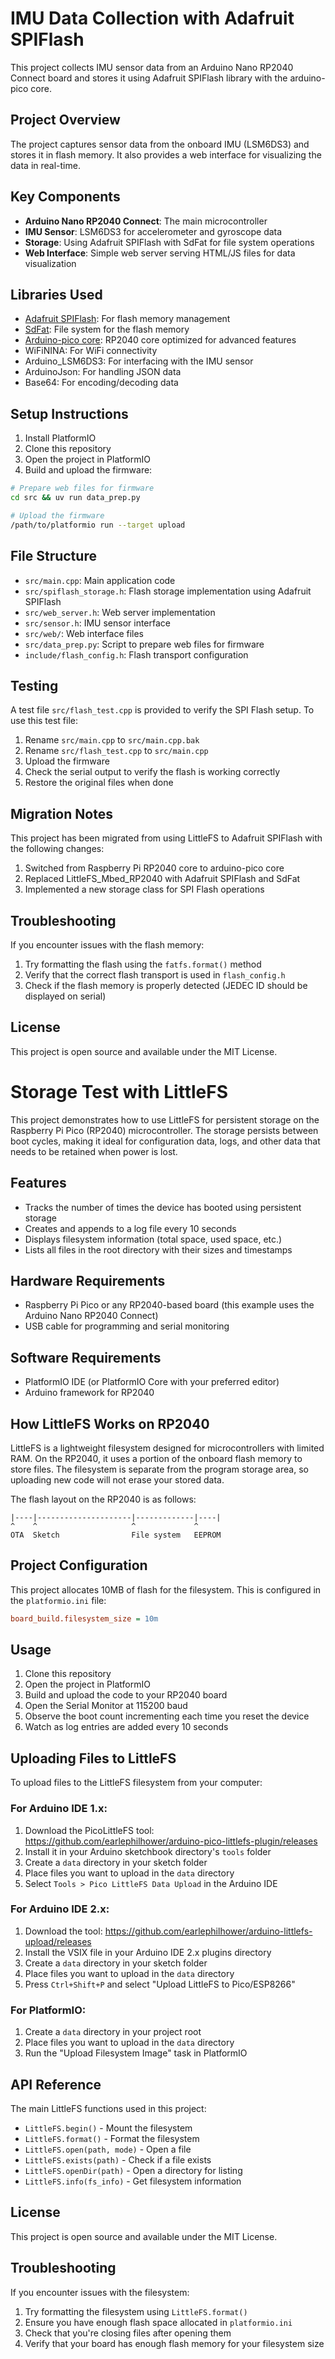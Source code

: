 # IMU Data Collection with Adafruit SPIFlash

This project collects IMU sensor data from an Arduino Nano RP2040 Connect board and stores it using Adafruit SPIFlash library with the arduino-pico core.

## Project Overview

The project captures sensor data from the onboard IMU (LSM6DS3) and stores it in flash memory. It also provides a web interface for visualizing the data in real-time.

## Key Components

- **Arduino Nano RP2040 Connect**: The main microcontroller
- **IMU Sensor**: LSM6DS3 for accelerometer and gyroscope data
- **Storage**: Using Adafruit SPIFlash with SdFat for file system operations
- **Web Interface**: Simple web server serving HTML/JS files for data visualization

## Libraries Used

- [Adafruit SPIFlash](https://github.com/adafruit/Adafruit_SPIFlash): For flash memory management
- [SdFat](https://github.com/adafruit/SdFat): File system for the flash memory
- [Arduino-pico core](https://github.com/earlephilhower/arduino-pico): RP2040 core optimized for advanced features
- WiFiNINA: For WiFi connectivity
- Arduino_LSM6DS3: For interfacing with the IMU sensor
- ArduinoJson: For handling JSON data
- Base64: For encoding/decoding data

## Setup Instructions

1. Install PlatformIO
2. Clone this repository
3. Open the project in PlatformIO
4. Build and upload the firmware:

```bash
# Prepare web files for firmware
cd src && uv run data_prep.py

# Upload the firmware
/path/to/platformio run --target upload
```

## File Structure

- `src/main.cpp`: Main application code
- `src/spiflash_storage.h`: Flash storage implementation using Adafruit SPIFlash
- `src/web_server.h`: Web server implementation
- `src/sensor.h`: IMU sensor interface
- `src/web/`: Web interface files
- `src/data_prep.py`: Script to prepare web files for firmware
- `include/flash_config.h`: Flash transport configuration

## Testing

A test file `src/flash_test.cpp` is provided to verify the SPI Flash setup. To use this test file:

1. Rename `src/main.cpp` to `src/main.cpp.bak`
2. Rename `src/flash_test.cpp` to `src/main.cpp`
3. Upload the firmware
4. Check the serial output to verify the flash is working correctly
5. Restore the original files when done

## Migration Notes

This project has been migrated from using LittleFS to Adafruit SPIFlash with the following changes:

1. Switched from Raspberry Pi RP2040 core to arduino-pico core
2. Replaced LittleFS_Mbed_RP2040 with Adafruit SPIFlash and SdFat
3. Implemented a new storage class for SPI Flash operations

## Troubleshooting

If you encounter issues with the flash memory:

1. Try formatting the flash using the `fatfs.format()` method
2. Verify that the correct flash transport is used in `flash_config.h`
3. Check if the flash memory is properly detected (JEDEC ID should be displayed on serial)

## License

This project is open source and available under the MIT License.

# Storage Test with LittleFS

This project demonstrates how to use LittleFS for persistent storage on the Raspberry Pi Pico (RP2040) microcontroller. The storage persists between boot cycles, making it ideal for configuration data, logs, and other data that needs to be retained when power is lost.

## Features

- Tracks the number of times the device has booted using persistent storage
- Creates and appends to a log file every 10 seconds
- Displays filesystem information (total space, used space, etc.)
- Lists all files in the root directory with their sizes and timestamps

## Hardware Requirements

- Raspberry Pi Pico or any RP2040-based board (this example uses the Arduino Nano RP2040 Connect)
- USB cable for programming and serial monitoring

## Software Requirements

- PlatformIO IDE (or PlatformIO Core with your preferred editor)
- Arduino framework for RP2040

## How LittleFS Works on RP2040

LittleFS is a lightweight filesystem designed for microcontrollers with limited RAM. On the RP2040, it uses a portion of the onboard flash memory to store files. The filesystem is separate from the program storage area, so uploading new code will not erase your stored data.

The flash layout on the RP2040 is as follows:

```
|----|---------------------|-------------|----|
^    ^                     ^             ^
OTA  Sketch                File system   EEPROM
```

## Project Configuration

This project allocates 10MB of flash for the filesystem. This is configured in the `platformio.ini` file:

```ini
board_build.filesystem_size = 10m
```

## Usage

1. Clone this repository
2. Open the project in PlatformIO
3. Build and upload the code to your RP2040 board
4. Open the Serial Monitor at 115200 baud
5. Observe the boot count incrementing each time you reset the device
6. Watch as log entries are added every 10 seconds

## Uploading Files to LittleFS

To upload files to the LittleFS filesystem from your computer:

### For Arduino IDE 1.x:
1. Download the PicoLittleFS tool: https://github.com/earlephilhower/arduino-pico-littlefs-plugin/releases
2. Install it in your Arduino sketchbook directory's `tools` folder
3. Create a `data` directory in your sketch folder
4. Place files you want to upload in the `data` directory
5. Select `Tools > Pico LittleFS Data Upload` in the Arduino IDE

### For Arduino IDE 2.x:
1. Download the tool: https://github.com/earlephilhower/arduino-littlefs-upload/releases
2. Install the VSIX file in your Arduino IDE 2.x plugins directory
3. Create a `data` directory in your sketch folder
4. Place files you want to upload in the `data` directory
5. Press `Ctrl+Shift+P` and select "Upload LittleFS to Pico/ESP8266"

### For PlatformIO:
1. Create a `data` directory in your project root
2. Place files you want to upload in the `data` directory
3. Run the "Upload Filesystem Image" task in PlatformIO

## API Reference

The main LittleFS functions used in this project:

- `LittleFS.begin()` - Mount the filesystem
- `LittleFS.format()` - Format the filesystem
- `LittleFS.open(path, mode)` - Open a file
- `LittleFS.exists(path)` - Check if a file exists
- `LittleFS.openDir(path)` - Open a directory for listing
- `LittleFS.info(fs_info)` - Get filesystem information

## License

This project is open source and available under the MIT License.

## Troubleshooting

If you encounter issues with the filesystem:

1. Try formatting the filesystem using `LittleFS.format()`
2. Ensure you have enough flash space allocated in `platformio.ini`
3. Check that you're closing files after opening them
4. Verify that your board has enough flash memory for your filesystem size 